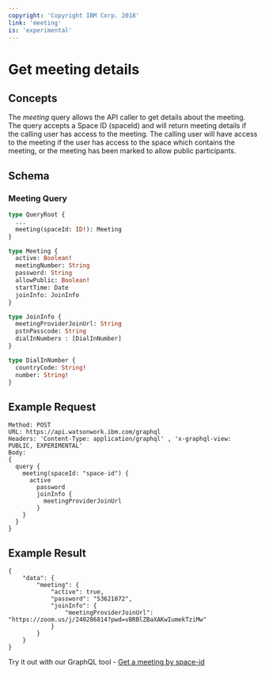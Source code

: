 ```yaml
---
copyright: 'Copyright IBM Corp. 2018'
link: 'meeting'
is: 'experimental'
---
```


# Get meeting details

## Concepts

The _meeting_ query allows the API caller to get details about the meeting.  The query accepts a Space ID (spaceId) and will return meeting details if the calling user has access to the meeting.  The calling user will have access to the meeting if the user has access to the space which contains the meeting, or the meeting has been marked to allow public participants.

## Schema

### Meeting Query


```graphql
type QueryRoot {
  ...
  meeting(spaceId: ID!): Meeting
}

type Meeting {
  active: Boolean!
  meetingNumber: String
  password: String
  allowPublic: Boolean!
  startTime: Date
  joinInfo: JoinInfo
}

type JoinInfo {
  meetingProviderJoinUrl: String
  pstnPasscode: String
  dialInNumbers : [DialInNumber]
}

type DialInNumber {
  countryCode: String!
  number: String!
}

```

## Example Request

~~~~
Method: POST
URL: https://api.watsonwork.ibm.com/graphql
Headers: 'Content-Type: application/graphql' , 'x-graphql-view: PUBLIC, EXPERIMENTAL'
Body:
{
  query {
    meeting(spaceId: "space-id") {
      active
    	password
    	joinInfo {
    	  meetingProviderJoinUrl
    	}
    }
  }
}
~~~~
## Example Result

~~~~
{
    "data": {
        "meeting": {
            "active": true,
            "password": "53621872",
            "joinInfo": {
                "meetingProviderJoinUrl": "https://zoom.us/j/240286814?pwd=vBRBlZBaXAKwIumekTziMw"
            }
        }
    }
}
~~~~

Try it out with our GraphQL tool - <a href="https://developer.watsonwork.ibm.com/tools/graphql?apiType=experimental&query=query%20getMeetingBySpaceId%20{%20%20meeting(spaceId:%20%22space-id%22)%20{%20%20%20%20startTime%20%20%20%20active%20%20%20%20allowPublic%20%20%20%20meetingNumber%20%20}}" target="_blank">Get a meeting by space-id</a>
